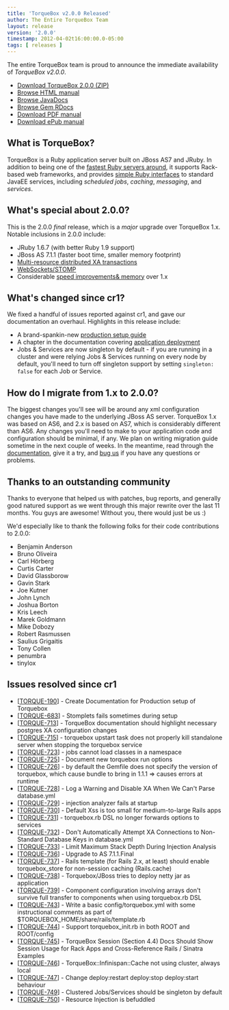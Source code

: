 ```yaml
---
title: 'TorqueBox v2.0.0 Released'
author: The Entire TorqueBox Team
layout: release
version: '2.0.0'
timestamp: 2012-04-02t16:00:00.0-05:00
tags: [ releases ]
---
```


The entire TorqueBox team is proud to announce the immediate
availability of *TorqueBox v2.0.0*.

* [Download TorqueBox 2.0.0 (ZIP)][download]
* [Browse HTML manual][htmldocs]
* [Browse JavaDocs][javadocs]
* [Browse Gem RDocs][rdocs]
* [Download PDF manual][pdfdocs]
* [Download ePub manual][epubdocs]

## What is TorqueBox?

TorqueBox is a Ruby application server built on JBoss AS7 and JRuby.  In
addition to being one of the [fastest Ruby servers around][BENchmarks], it supports
Rack-based web frameworks, and provides [simple Ruby interfaces][features] to
standard JavaEE services, including *scheduled jobs*, *caching*, *messaging*,
and *services*.

## What's special about 2.0.0?

This is the 2.0.0 *final* release, which is a *major*
upgrade over TorqueBox 1.x.  Notable inclusions in 2.0.0 include:

* JRuby 1.6.7 (with better Ruby 1.9 support)
* JBoss AS 7.1.1 (faster boot time, smaller memory footprint)
* [Multi-resource distributed XA transactions][XA]
* [WebSockets/STOMP][STOMP]
* Considerable [speed improvements& memory][BENchmarks] over 1.x

## What's changed since cr1?

We fixed a handful of issues reported against cr1, and gave our documentation an 
overhaul. Highlights in this release include:

* A brand-spankin-new [production setup guide]
* A chapter in the documentation covering [application deployment]
* Jobs & Services are now singleton by default - if you are running in a cluster 
  and were relying Jobs & Services running on every node by default, you'll need 
  to turn off singleton support by setting `singleton: false` for each Job or Service.

## How do I migrate from 1.x to 2.0.0?

The biggest changes you'll see will be around any xml configuration changes you
have made to the underlying JBoss AS server. TorqueBox 1.x was based on AS6, and
2.x is based on AS7, which is considerably different than AS6. Any changes you'll
need to make to your application code and configuration should be minimal, if any.
We plan on writing migration guide sometime in the next couple of weeks. In the 
meantime, read through the [documentation][htmldocs], give it a try, and 
[bug us][community] if you have any questions or problems.

## Thanks to an outstanding community

Thanks to everyone that helped us with patches, bug reports, and generally good natured
support as we went through this major rewrite over the last 11 months. You guys are
awesome! Without you, there would just be us :)

We'd especially like to thank the following folks for their code contributions to 2.0.0:

* Benjamin Anderson 
* Bruno Oliveira 
* Carl Hörberg 
* Curtis Carter 
* David Glassborow 
* Gavin Stark 
* Joe Kutner 
* John Lynch 
* Joshua Borton 
* Kris Leech 
* Marek Goldmann 
* Mike Dobozy 
* Robert Rasmussen 
* Saulius Grigaitis 
* Tony Collen 
* penumbra 
* tinylox 

## Issues resolved since cr1

<ul>
<li>[<a href='https://issues.jboss.org/browse/TORQUE-190'>TORQUE-190</a>] -         Create Documentation for Production setup of Torquebox
</li>
<li>[<a href='https://issues.jboss.org/browse/TORQUE-683'>TORQUE-683</a>] -         Stomplets fails sometimes during setup
</li>
<li>[<a href='https://issues.jboss.org/browse/TORQUE-713'>TORQUE-713</a>] -         TorqueBox documentation should highlight necessary postgres XA configuration changes
</li>
<li>[<a href='https://issues.jboss.org/browse/TORQUE-715'>TORQUE-715</a>] -         torquebox upstart task does not properly kill standalone server when stopping the torquebox service
</li>
<li>[<a href='https://issues.jboss.org/browse/TORQUE-723'>TORQUE-723</a>] -         jobs cannot load classes in a namespace
</li>
<li>[<a href='https://issues.jboss.org/browse/TORQUE-725'>TORQUE-725</a>] -         Document new torquebox run options
</li>
<li>[<a href='https://issues.jboss.org/browse/TORQUE-726'>TORQUE-726</a>] -         by default the Gemfile does not specify the version of torquebox, which cause bundle to bring in 1.1.1 =&gt; causes errors at runtime
</li>
<li>[<a href='https://issues.jboss.org/browse/TORQUE-728'>TORQUE-728</a>] -         Log a Warning and Disable XA When We Can&#39;t Parse database.yml
</li>
<li>[<a href='https://issues.jboss.org/browse/TORQUE-729'>TORQUE-729</a>] -         injection analyzer fails at startup
</li>
<li>[<a href='https://issues.jboss.org/browse/TORQUE-730'>TORQUE-730</a>] -         Default Xss is too small for medium-to-large Rails apps
</li>
<li>[<a href='https://issues.jboss.org/browse/TORQUE-731'>TORQUE-731</a>] -         torquebox.rb DSL no longer forwards options to services
</li>
<li>[<a href='https://issues.jboss.org/browse/TORQUE-732'>TORQUE-732</a>] -         Don&#39;t Automatically Attempt XA Connections to Non-Standard Database Keys in database.yml
</li>
<li>[<a href='https://issues.jboss.org/browse/TORQUE-733'>TORQUE-733</a>] -         Limit Maximum Stack Depth During Injection Analysis
</li>
<li>[<a href='https://issues.jboss.org/browse/TORQUE-736'>TORQUE-736</a>] -         Upgrade to AS 7.1.1.Final
</li>
<li>[<a href='https://issues.jboss.org/browse/TORQUE-737'>TORQUE-737</a>] -         Rails template (for Rails 2.x, at least) should enable torquebox_store for non-session caching (Rails.cache)
</li>
<li>[<a href='https://issues.jboss.org/browse/TORQUE-738'>TORQUE-738</a>] -         Torquebox/JBoss tries to deploy netty jar as application
</li>
<li>[<a href='https://issues.jboss.org/browse/TORQUE-739'>TORQUE-739</a>] -         Component configuration involving arrays don&#39;t survive full transfer to components when using torquebox.rb DSL
</li>
<li>[<a href='https://issues.jboss.org/browse/TORQUE-743'>TORQUE-743</a>] -         Write a basic config/torquebox.yml with some instructional comments as part of $TORQUEBOX_HOME/share/rails/template.rb
</li>
<li>[<a href='https://issues.jboss.org/browse/TORQUE-744'>TORQUE-744</a>] -         Support torquebox_init.rb in both ROOT and ROOT/config
</li>
<li>[<a href='https://issues.jboss.org/browse/TORQUE-745'>TORQUE-745</a>] -         TorqueBox Session (Section 4.4) Docs Should Show Session Usage for Rack Apps and Cross-Reference Rails / Sinatra Examples
</li>
<li>[<a href='https://issues.jboss.org/browse/TORQUE-746'>TORQUE-746</a>] -         TorqueBox::Infinispan::Cache not using cluster, always local
</li>
<li>[<a href='https://issues.jboss.org/browse/TORQUE-747'>TORQUE-747</a>] -         Change deploy:restart deploy:stop deploy:start behaviour
</li>
<li>[<a href='https://issues.jboss.org/browse/TORQUE-749'>TORQUE-749</a>] -         Clustered Jobs/Services should be singleton by default
</li>
<li>[<a href='https://issues.jboss.org/browse/TORQUE-750'>TORQUE-750</a>] -         Resource Injection is befuddled
</li>
</ul>

[download]: /release/org/torquebox/torquebox-dist/2.0.0/torquebox-dist-2.0.0-bin.zip
[htmldocs]: /documentation/2.0.0/
[javadocs]: /documentation/2.0.0/javadoc/
[rdocs]:    /documentation/2.0.0/yardoc/
[pdfdocs]:  /release/org/torquebox/torquebox-docs-en_US/2.0.0/torquebox-docs-en_US-2.0.0.pdf
[epubdocs]: /release/org/torquebox/torquebox-docs-en_US/2.0.0/torquebox-docs-en_US-2.0.0.epub
[features]: /features
[JIRA]: http://issues.jboss.org/browse/TORQUE
[BENchmarks]: /news/2011/10/06/torquebox-2x-performance/
[production setup guide]: /documentation/2.0.0/production-setup.html
[application deployment]: /documentation/2.0.0/deployment.html
[STOMP]: /documentation/2.0.0/stomp.html
[XA]: /documentation/2.0.0/transactions.html
[community]: /community
